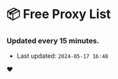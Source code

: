 # :package: Free Proxy List
### Updated every 15 minutes.

- Last updated: `2024-05-17 16:48`

:heart:
